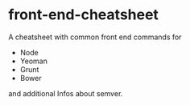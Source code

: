 front-end-cheatsheet
====================

A cheatsheet with common front end commands for

* Node
* Yeoman
* Grunt
* Bower

and additional Infos about semver.


